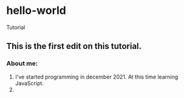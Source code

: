 # hello-world
Tutorial
## This is the first edit on this tutorial.
### About me:
1. I've started programming in december 2021. At this time learning JavaScript.
2. 
